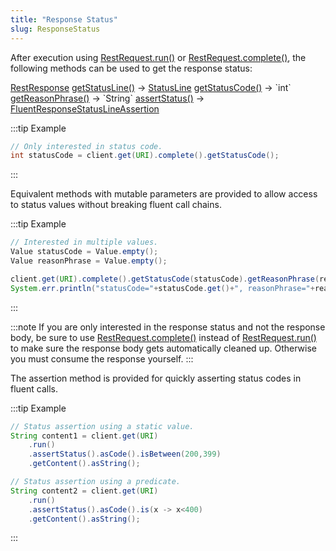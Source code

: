 ```yaml
---
title: "Response Status"
slug: ResponseStatus
---
```


After execution using <a href="/site/apidocs/org/apache/juneau/rest/client/RestRequest.html#run()" target="_blank">RestRequest.run()</a> or <a href="/site/apidocs/org/apache/juneau/rest/client/RestRequest.html#complete()" target="_blank">RestRequest.complete()</a>, the following methods can be used to get the response status:

<tree>
<node-0><java-class><a href="/site/apidocs/org/apache/juneau/rest/client/RestResponse.html" target="_blank">RestResponse</a></java-class></node-0>
<node-1><java-method><a href="/site/apidocs/org/apache/juneau/rest/client/RestResponse.html#getStatusLine()" target="_blank">getStatusLine()</a></java-method> → <a href="https://hc.apache.org/httpcomponents-core-4.4.x/current/httpcore/apidocs/org/apache/http/StatusLine.html" target="_blank">StatusLine</a></node-1>
<node-1><java-method><a href="/site/apidocs/org/apache/juneau/rest/client/RestResponse.html#getStatusCode()" target="_blank">getStatusCode()</a></java-method> → `int`</node-1>
<node-1><java-method><a href="/site/apidocs/org/apache/juneau/rest/client/RestResponse.html#getReasonPhrase()" target="_blank">getReasonPhrase()</a></java-method> → `String`</node-1>
<node-1><java-method><a href="/site/apidocs/org/apache/juneau/rest/client/RestResponse.html#assertStatus()" target="_blank">assertStatus()</a></java-method> → <a href="/site/apidocs/org/apache/juneau/rest/client/assertion/FluentResponseStatusLineAssertion.html" target="_blank">FluentResponseStatusLineAssertion</a></node-1>
</tree>

:::tip Example
```java
// Only interested in status code.
int statusCode = client.get(URI).complete().getStatusCode();
```
:::

Equivalent methods with mutable parameters are provided to allow access to status values without breaking fluent call
chains.

:::tip Example
```java
// Interested in multiple values.
Value statusCode = Value.empty();
Value reasonPhrase = Value.empty();

client.get(URI).complete().getStatusCode(statusCode).getReasonPhrase(reasonPhrase);
System.err.println("statusCode="+statusCode.get()+", reasonPhrase="+reasonPhrase.get());
```
:::

:::note
If you are only interested in the response status and not the response body, be sure to use <a href="/site/apidocs/org/apache/juneau/rest/client/RestRequest.html#complete()" target="_blank">RestRequest.complete()</a> instead of <a href="/site/apidocs/org/apache/juneau/rest/client/RestRequest.html#run()" target="_blank">RestRequest.run()</a> to make sure the response body gets automatically cleaned up.
Otherwise you must consume the response yourself.
:::

The assertion method is provided for quickly asserting status codes in fluent calls.

:::tip Example
```java
// Status assertion using a static value.
String content1 = client.get(URI)
    .run()
    .assertStatus().asCode().isBetween(200,399)
    .getContent().asString();

// Status assertion using a predicate.
String content2 = client.get(URI)
    .run()
    .assertStatus().asCode().is(x -> x<400)
    .getContent().asString();
```
:::